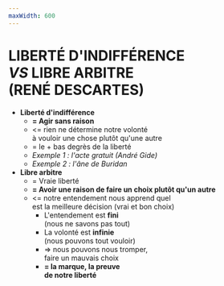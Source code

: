 ```yaml
---
maxWidth: 600
---
```

# **LIBERTÉ D'INDIFFÉRENCE <br> *VS* LIBRE ARBITRE** <br> (RENÉ DESCARTES)
- **Liberté d'indifférence** <!--fold-->
  - **= Agir sans raison**
  - <= rien ne détermine notre volonté <br> à vouloir une chose plutôt qu'une autre
  - = le + bas degrès de la liberté
  - *Exemple 1 : l'acte gratuit (André Gide)*
  - *Exemple 2 : l'âne de Buridan*
- **Libre arbitre** <!--fold-->
  - = Vraie liberté
  - **= Avoir une raison de faire un choix plutôt qu'un autre**
  - <= notre entendement nous apprend quel  <br>est la meilleure décision (vrai et bon choix) <!--fold-->
    - L'entendement est **fini** <br> (nous ne savons pas tout)
    - La volonté est **infinie** <br> (nous pouvons tout vouloir)
    - => nous pouvons nous tromper, <br> faire un mauvais choix
    - **= la marque, la preuve <br> de notre liberté** 
